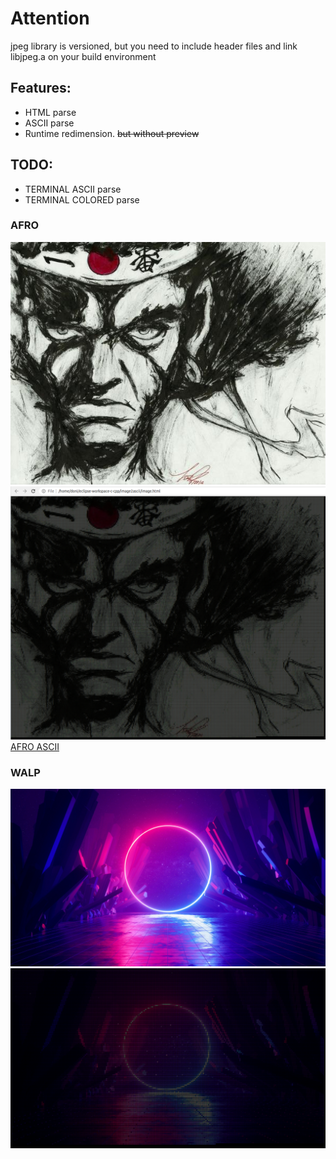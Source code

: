 # Attention

jpeg library is versioned, but you need to include header files and link libjpeg.a on your build environment

## Features:
- HTML parse
- ASCII parse
- Runtime redimension. ~~but without preview~~

## TODO:
- TERMINAL ASCII parse
- TERMINAL COLORED parse


### AFRO
![AFRO](https://github.com/DonizeteVida/image2ascii/blob/main/afro.jpg)
![AFRO HTML](https://github.com/DonizeteVida/image2ascii/blob/main/afro.html.png)
[AFRO ASCII](https://raw.githubusercontent.com/DonizeteVida/image2ascii/main/afro.txt)

### WALP
![WALP](https://github.com/DonizeteVida/image2ascii/blob/main/walp.jpg)
![WALP HTML](https://github.com/DonizeteVida/image2ascii/blob/main/walp.html.png)
